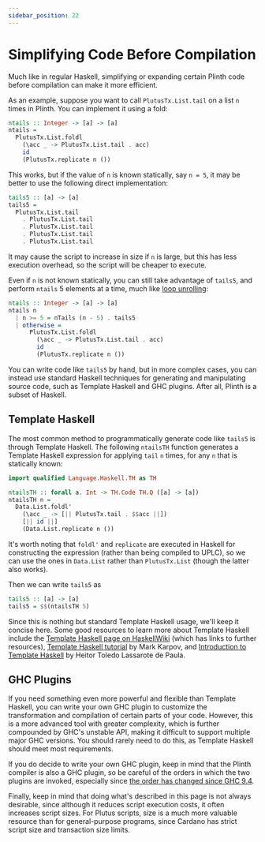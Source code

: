 ```yaml
---
sidebar_position: 22
---
```


# Simplifying Code Before Compilation

Much like in regular Haskell, simplifying or expanding certain Plinth code before compilation can make it more efficient.

As an example, suppose you want to call `PlutusTx.List.tail` on a list `n` times in Plinth.
You can implement it using a fold:

```haskell
ntails :: Integer -> [a] -> [a]
ntails =
  PlutusTx.List.foldl
    (\acc _ -> PlutusTx.List.tail . acc)
    id
    (PlutusTx.replicate n ())
```

This works, but if the value of `n` is known statically, say `n = 5`, it may be better to use the following direct implementation:

```haskell
tails5 :: [a] -> [a]
tails5 =
  PlutusTx.List.tail
    . PlutusTx.List.tail
    . PlutusTx.List.tail
    . PlutusTx.List.tail
    . PlutusTx.List.tail
```

It may cause the script to increase in size if `n` is large, but this has less execution overhead, so the script will be cheaper to execute.

Even if `n` is not known statically, you can still take advantage of `tails5`, and perform `ntails` 5 elements at a time, much like [loop unrolling](https://en.wikipedia.org/wiki/Loop_unrolling):


```haskell
ntails :: Integer -> [a] -> [a]
ntails n
  | n >= 5 = nTails (n - 5) . tails5
  | otherwise =
      PlutusTx.List.foldl
        (\acc _ -> PlutusTx.List.tail . acc)
        id
        (PlutusTx.replicate n ())
```

You can write code like `tails5` by hand, but in more complex cases, you can instead use standard Haskell techniques for generating and manipulating source code, such as Template Haskell and GHC plugins.
After all, Plinth is a subset of Haskell.

## Template Haskell

The most common method to programmatically generate code like `tails5` is through Template Haskell.
The following `ntailsTH` function generates a Template Haskell expression for applying `tail` `n` times, for any `n` that is statically known:

```haskell
import qualified Language.Haskell.TH as TH

ntailsTH :: forall a. Int -> TH.Code TH.Q ([a] -> [a])
ntailsTH n =
  Data.List.foldl'
    (\acc _ -> [|| PlutusTx.tail . $$acc ||])
    [|| id ||]
    (Data.List.replicate n ())
```

It's worth noting that `foldl'` and `replicate` are executed in Haskell for constructing the expression (rather than being compiled to UPLC), so we can use the ones in `Data.List` rather than `PlutusTx.List` (though the latter also works).

Then we can write `tails5` as

```haskell
tails5 :: [a] -> [a]
tails5 = $$(ntailsTH 5)
```

Since this is nothing but standard Template Haskell usage, we'll keep it concise here.
Some good resources to learn more about Template Haskell include the [Template Haskell page on HaskellWiki](https://wiki.haskell.org/Template_Haskell) (which has links to further resources), [Template Haskell tutorial](https://markkarpov.com/tutorial/th) by Mark Karpov, and [Introduction to Template Haskell](https://serokell.io/blog/introduction-to-template-haskell) by Heitor Toledo Lassarote de Paula.

## GHC Plugins

If you need something even more powerful and flexible than Template Haskell, you can write your own GHC plugin to customize the transformation and compilation of certain parts of your code.
However, this is a more advanced tool with greater complexity, which is further compounded by GHC's unstable API, making it difficult to support multiple major GHC versions.
You should rarely need to do this, as Template Haskell should meet most requirements.

If you do decide to write your own GHC plugin, keep in mind that the Plinth compiler is also a GHC plugin, so be careful of the orders in which the two plugins are invoked, especially since [the order has changed since GHC 9.4](https://gitlab.haskell.org/ghc/ghc/-/issues/17884).

Finally, keep in mind that doing what's described in this page is not always desirable, since although it reduces script execution costs, it often increases script sizes.
For Plutus scripts, size is a much more valuable resource than for general-purpose programs, since Cardano has strict script size and transaction size limits.
